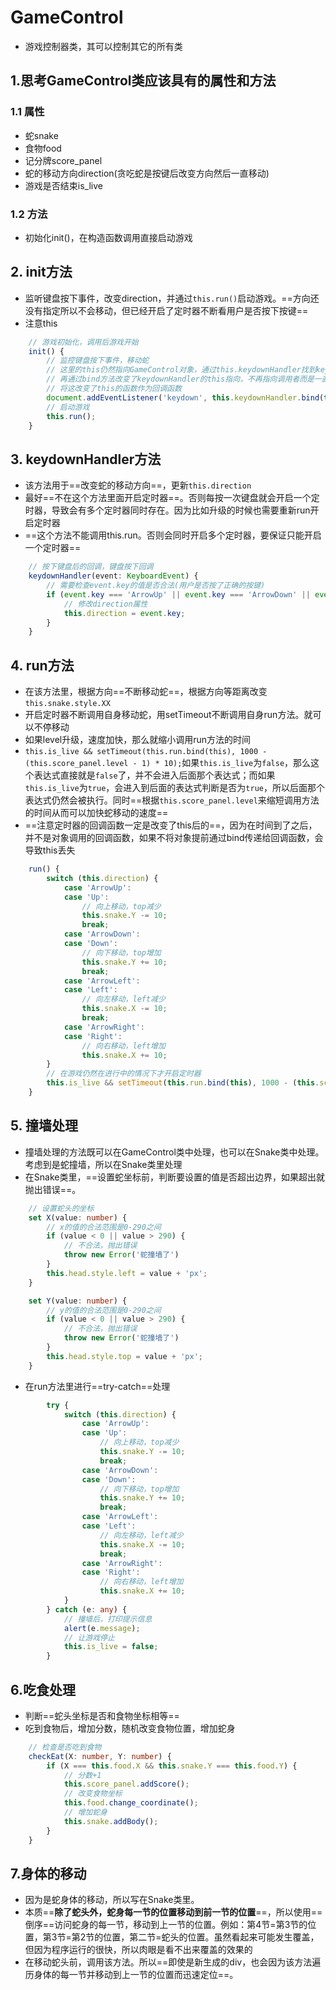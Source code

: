 # GameControl

- 游戏控制器类，其可以控制其它的所有类

## 1.思考GameControl类应该具有的属性和方法

### 1.1 属性

- 蛇snake
- 食物food
- 记分牌score_panel
- 蛇的移动方向direction(贪吃蛇是按键后改变方向然后一直移动)
- 游戏是否结束is_live

### 1.2 方法

- 初始化init()，在构造函数调用直接启动游戏

## 2. init方法

- 监听键盘按下事件，改变direction，并通过`this.run()`启动游戏。==方向还没有指定所以不会移动，但已经开启了定时器不断看用户是否按下按键==
- 注意this

``` typescript
    // 游戏初始化，调用后游戏开始
    init() {
        // 监控键盘按下事件，移动蛇
        // 这里的this仍然指向GameControl对象，通过this.keydownHandler找到keydownHandler函数
        // 再通过bind方法改变了keydownHandler的this指向，不再指向调用者而是一直指向GameControl对象。
        // 将这改变了this的函数作为回调函数
        document.addEventListener('keydown', this.keydownHandler.bind(this));
        // 启动游戏
        this.run();
    }

```

## 3. keydownHandler方法

- 该方法用于==改变蛇的移动方向==，更新`this.direction`
- 最好==不在这个方法里面开启定时器==。否则每按一次键盘就会开启一个定时器，导致会有多个定时器同时存在。因为比如升级的时候也需要重新run开启定时器
- ==这个方法不能调用this.run。否则会同时开启多个定时器，要保证只能开启一个定时器==

``` typescript
    // 按下键盘后的回调，键盘按下回调
    keydownHandler(event: KeyboardEvent) {
        // 需要检查event.key的值是否合法(用户是否按了正确的按键)
        if (event.key === 'ArrowUp' || event.key === 'ArrowDown' || event.key === 'ArrowLeft' || event.key === 'ArrowRight') {
            // 修改direction属性
            this.direction = event.key;
        }
    }
```



## 4. run方法

- 在该方法里，根据方向==不断移动蛇==，根据方向等距离改变`this.snake.style.XX`
- 开启定时器不断调用自身移动蛇，用setTimeout不断调用自身run方法。就可以不停移动
- 如果level升级，速度加快，那么就缩小调用run方法的时间
- `this.is_live && setTimeout(this.run.bind(this), 1000 - (this.score_panel.level - 1) * 10);`如果`this.is_live`为`false`，那么这个表达式直接就是`false`了，并不会进入后面那个表达式；而如果`this.is_live`为`true`，会进入到后面的表达式判断是否为`true`，所以后面那个表达式仍然会被执行。同时==根据`this.score_panel.level`来缩短调用方法的时间从而可以加快蛇移动的速度==
- ==注意定时器的回调函数一定是改变了this后的==，因为在时间到了之后，并不是对象调用的回调函数，如果不将对象提前通过bind传递给回调函数，会导致this丢失

``` typescript
    run() {
        switch (this.direction) {
            case 'ArrowUp':
            case 'Up':
                // 向上移动，top减少
                this.snake.Y -= 10;
                break;
            case 'ArrowDown':
            case 'Down':
                // 向下移动，top增加
                this.snake.Y += 10;
                break;
            case 'ArrowLeft':
            case 'Left':
                // 向左移动，left减少
                this.snake.X -= 10;
                break;
            case 'ArrowRight':
            case 'Right':
                // 向右移动，left增加
                this.snake.X += 10;
        }
        // 在游戏仍然在进行中的情况下才开启定时器
        this.is_live && setTimeout(this.run.bind(this), 1000 - (this.score_panel.level - 1) * 10);
    }
```

## 5. 撞墙处理

- 撞墙处理的方法既可以在GameControl类中处理，也可以在Snake类中处理。考虑到是蛇撞墙，所以在Snake类里处理
- 在Snake类里，==设置蛇坐标前，判断要设置的值是否超出边界，如果超出就抛出错误==。

``` typescript
    // 设置蛇头的坐标
    set X(value: number) {
        // x的值的合法范围是0-290之间
        if (value < 0 || value > 290) {
            // 不合法，抛出错误
            throw new Error('蛇撞墙了')
        }
        this.head.style.left = value + 'px';
    }

    set Y(value: number) {
        // y的值的合法范围是0-290之间
        if (value < 0 || value > 290) {
            // 不合法，抛出错误
            throw new Error('蛇撞墙了')
        }
        this.head.style.top = value + 'px';
    }
```

- 在run方法里进行==try-catch==处理

``` typescript
        try {
            switch (this.direction) {
                case 'ArrowUp':
                case 'Up':
                    // 向上移动，top减少
                    this.snake.Y -= 10;
                    break;
                case 'ArrowDown':
                case 'Down':
                    // 向下移动，top增加
                    this.snake.Y += 10;
                    break;
                case 'ArrowLeft':
                case 'Left':
                    // 向左移动，left减少
                    this.snake.X -= 10;
                    break;
                case 'ArrowRight':
                case 'Right':
                    // 向右移动，left增加
                    this.snake.X += 10;
            }
        } catch (e: any) {
            // 撞墙后，打印提示信息
            alert(e.message);
            // 让游戏停止
            this.is_live = false;
        }
```

## 6.吃食处理

- 判断==蛇头坐标是否和食物坐标相等==
- 吃到食物后，增加分数，随机改变食物位置，增加蛇身

``` typescript
    // 检查是否吃到食物
    checkEat(X: number, Y: number) {
        if (X === this.food.X && this.snake.Y === this.food.Y) {
            // 分数+1
            this.score_panel.addScore();
            // 改变食物坐标
            this.food.change_coordinate();
            // 增加蛇身
            this.snake.addBody();
        }
    }
```

## 7.身体的移动

- 因为是蛇身体的移动，所以写在Snake类里。
- 本质==**除了蛇头外，蛇身每一节的位置移动到前一节的位置**==，所以使用==倒序==访问蛇身的每一节，移动到上一节的位置。例如：第4节=第3节的位置，第3节=第2节的位置，第二节=蛇头的位置。虽然看起来可能发生覆盖，但因为程序运行的很快，所以肉眼是看不出来覆盖的效果的
- 在移动蛇头前，调用该方法。所以==即使是新生成的div，也会因为该方法遍历身体的每一节并移动到上一节的位置而迅速定位==。

